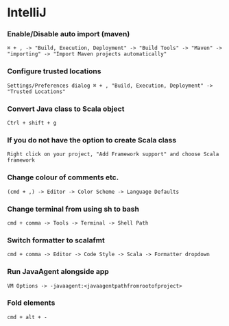 # IntelliJ

### Enable/Disable auto import (maven)
```
⌘ + , -> "Build, Execution, Deployment" -> "Build Tools" -> "Maven" -> "importing" -> "Import Maven projects automatically"
```

### Configure trusted locations
```
Settings/Preferences dialog ⌘ + , "Build, Execution, Deployment" -> "Trusted Locations"
```

### Convert Java class to Scala object
```
Ctrl + shift + g
```

### If you do not have the option to create Scala class
```
Right click on your project, "Add Framework support" and choose Scala framework
```

### Change colour of comments etc.
```
(cmd + ,) -> Editor -> Color Scheme -> Language Defaults
```

### Change terminal from using sh to bash
```
cmd + comma -> Tools -> Terminal -> Shell Path
```

### Switch formatter to scalafmt
```
cmd + comma -> Editor -> Code Style -> Scala -> Formatter dropdown
```

### Run JavaAgent alongside app
```
VM Options -> -javaagent:<javaagentpathfromrootofproject>
```

### Fold elements
```
cmd + alt + -
```
